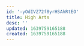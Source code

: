 ```yaml
---
id: '-yOdIVZ72f8yrHSAhRtEO'
title: High Arts
desc: ''
updated: 1639759165188
created: 1639759165188
---
```


